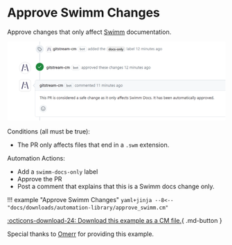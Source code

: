# Approve Swimm Changes
Approve changes that only affect [Swimm](https://swimm.io) documentation.

![Approve Swimm Changes](approve-swimm.png)

Conditions (all must be true):

* The PR only affects files that end in a `.swm` extension.

Automation Actions:

* Add a `swimm-docs-only` label
* Approve the PR
* Post a comment that explains that this is a Swimm docs change only.

!!! example "Approve Swimm Changes"
    ```yaml+jinja
    --8<-- "docs/downloads/automation-library/approve_swimm.cm"
    ```
    <div class="result" markdown>
      <span>
      [:octicons-download-24: Download this example as a CM file.](/downloads/automation-library/approve_swimm.cm){ .md-button }
      </span>
    </div>

Special thanks to [Omerr](https://github.com/Omerr) for providing this example.

